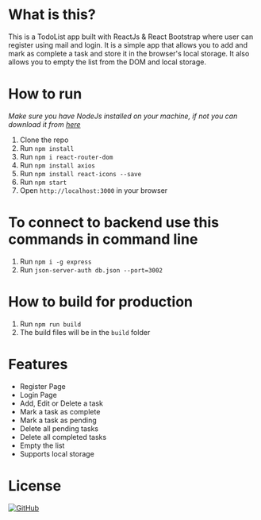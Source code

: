 # What is this?

This is a TodoList app built with ReactJs & React Bootstrap where user can register using mail and login. It is a simple app that allows you to add and mark as complete a task and store it in the browser's local storage. It also allows you to empty the list from the DOM and local storage.


# How to run

_Make sure you have NodeJs installed on your machine, if not you can download it from [here](https://nodejs.org/en/download/)_

1. Clone the repo
2. Run `npm install`
3. Run `npm i react-router-dom`
4. Run `npm install axios`
5. Run `npm install react-icons --save`
6. Run `npm start`
7. Open `http://localhost:3000` in your browser

# To connect to backend use this commands in command line
1. Run `npm i -g express`
2. Run `json-server-auth db.json --port=3002`

# How to build for production

1. Run `npm run build`
2. The build files will be in the `build` folder

# Features
-   Register Page
-   Login Page
-   Add, Edit or Delete a task
-   Mark a task as complete
-   Mark a task as pending
-   Delete all pending tasks
-   Delete all completed tasks
-   Empty the list
-   Supports local storage

# License

[![GitHub](https://img.shields.io/github/license/ItzAymvn/TodoList-react?style=for-the-badge)](./LICENSE)
